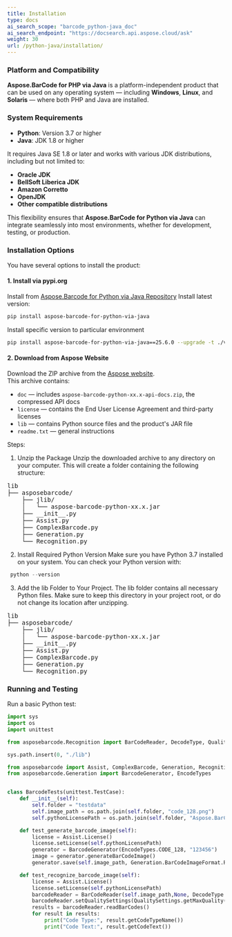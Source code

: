 ```yaml
---
title: Installation
type: docs
ai_search_scope: "barcode_python-java_doc"
ai_search_endpoint: "https://docsearch.api.aspose.cloud/ask"
weight: 30
url: /python-java/installation/
---
```


### **Platform and Compatibility**

**Aspose.BarCode for PHP via Java** is a platform-independent product that can be used on any operating system — including **Windows**, **Linux**, and **Solaris** — where both PHP and Java are installed.

### **System Requirements**

- **Python**: Version 3.7 or higher
- **Java**: JDK 1.8 or higher

It requires Java SE 1.8 or later and works with various JDK distributions, 
including but not limited to:

- **Oracle JDK**
- **BellSoft Liberica JDK**
- **Amazon Corretto**
- **OpenJDK**
- **Other compatible distributions**

This flexibility ensures that **Aspose.BarCode for Python via Java** can integrate seamlessly into most environments, whether for development, testing, or production.

### **Installation Options**

You have several options to install the product:

#### **1. Install via pypi.org**
Install from
<a href="https://pypi.org/project/aspose-barcode-for-python-via-java/" target="_blank">Aspose.Barcode for Python via Java Repository</a>
Install latest version:
```bash
pip install aspose-barcode-for-python-via-java
```
Install specific version to particular environment
```bash
pip install aspose-barcode-for-python-via-java==25.6.0 --upgrade -t ./venv_external
```
#### **2. Download from Aspose Website**

Download the ZIP archive from the <a href="https://releases.aspose.com/barcode/python-java/" target="_blank">Aspose website</a>.  
This archive contains:

- `doc` — includes `aspose-barcode-python-xx.x-api-docs.zip`, the compressed API docs
- `license` — contains the End User License Agreement and third-party licenses
- `lib` — contains Python source files and the product's JAR file
- `readme.txt` — general instructions

Steps:
1. Unzip the Package
   Unzip the downloaded archive to any directory on your computer.
   This will create a folder containing the following structure:
<pre>
lib
├── asposebarcode/
    ├── jlib/
    │   └── aspose-barcode-python-xx.x.jar
    ├── __init__.py
    ├── Assist.py
    ├── ComplexBarcode.py
    ├── Generation.py
    └── Recognition.py
</pre>
2. Install Required Python Version
 Make sure you have Python 3.7 installed on your system.
 You can check your Python version with:
```python
 python --version
```
3. Add the lib Folder to Your Project.
   The lib folder contains all necessary Python files. 
   Make sure to keep this directory in your project root, 
   or do not change its location after unzipping.
<pre>
lib
├── asposebarcode/
    ├── jlib/
    │   └── aspose-barcode-python-xx.x.jar
    ├── __init__.py
    ├── Assist.py
    ├── ComplexBarcode.py
    ├── Generation.py
    └── Recognition.py
</pre>

### **Running and Testing**
Run a basic Python test:

```python
import sys
import os
import unittest

from asposebarcode.Recognition import BarCodeReader, DecodeType, QualitySettings

sys.path.insert(0, "./lib")

from asposebarcode import Assist, ComplexBarcode, Generation, Recognition
from asposebarcode.Generation import BarcodeGenerator, EncodeTypes


class BarcodeTests(unittest.TestCase):
	def __init__(self):
		self.folder = "testdata"
		self.image_path = os.path.join(self.folder, "code_128.png")
		self.pythonLicensePath = os.path.join(self.folder, "Aspose.BarCode.Python.Java.lic")

	def test_generate_barcode_image(self):
		license = Assist.License()
		license.setLicense(self.pythonLicensePath)
		generator = BarcodeGenerator(EncodeTypes.CODE_128, "123456")
		image = generator.generateBarCodeImage()
		generator.save(self.image_path, Generation.BarCodeImageFormat.PNG)

	def test_recognize_barcode_image(self):
		license = Assist.License()
		license.setLicense(self.pythonLicensePath)
		barcodeReader = BarCodeReader(self.image_path,None, DecodeType.CODE_128)
		barcodeReader.setQualitySettings(QualitySettings.getMaxQuality())
		results = barcodeReader.readBarCodes()
		for result in results:
			print("Code Type:", result.getCodeTypeName())
			print("Code Text:", result.getCodeText())
```

